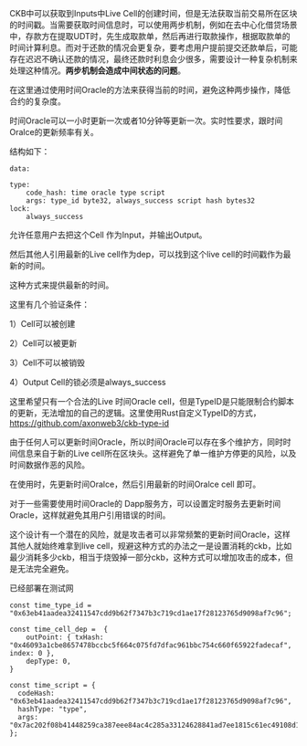 CKB中可以获取到Inputs中Live Cell的创建时间，但是无法获取当前交易所在区块的时间戳。当需要获取时间信息时，可以使用两步机制，例如在去中心化借贷场景中，存款方在提取UDT时，先生成取款单，然后再进行取款操作，根据取款单的时间计算利息。而对于还款的情况会更复杂，要考虑用户提前提交还款单后，可能存在迟迟不确认还款的情况，最终还款时利息会少很多，需要设计一种复杂机制来处理这种情况。**两步机制会造成中间状态的问题**。

在这里通过使用时间Oracle的方法来获得当前的时间，避免这种两步操作，降低合约的复杂度。

时间Oracle可以一小时更新一次或者10分钟等更新一次。实时性要求，跟时间Oralce的更新频率有关。

结构如下：

```
data:
    
type:
    code_hash: time oracle type script
    args: type_id byte32, always_success script hash bytes32
lock:
    always_success
```

允许任意用户去把这个Cell 作为Input，并输出Output。

然后其他人引用最新的Live cell作为dep，可以找到这个live cell的时间戳作为最新的时间。

这种方式来提供最新的时间。

这里有几个验证条件：

1）Cell可以被创建

2）Cell可以被更新

3）Cell不可以被销毁

4）Output Cell的锁必须是always_success

这里希望只有一个合法的Live 时间Oracle cell，但是TypeID是只能限制合约脚本的更新，无法增加的自己的逻辑。这里使用Rust自定义TypeID的方式，https://github.com/axonweb3/ckb-type-id

由于任何人可以更新时间Oracle，所以时间Oracle可以存在多个维护方，同时时间信息来自于新的Live cell所在区块头。这样避免了单一维护方停更的风险，以及时间数据作恶的风险。

在使用时，先更新时间Oralce，然后引用最新的时间Oralce cell 即可。

对于一些需要使用时间Oracle的 Dapp服务方，可以设置定时服务去更新时间Oracle，这样就避免其用户引用错误的时间。

这个设计有一个潜在的风险，就是攻击者可以非常频繁的更新时间Oracle，这样其他人就始终难拿到live cell，规避这种方式的办法之一是设置消耗的ckb，比如最少消耗多少ckb，相当于烧毁掉一部分ckb，这种方式可以增加攻击的成本，但是无法完全避免。

已经部署在测试网

```
const time_type_id = "0x63eb41aadea32411547cdd9b62f7347b3c719cd1ae17f28123765d9098af7c96";

const time_cell_dep =  {
    outPoint: { txHash: "0x46093a1cbe8657478bccbc5f664c075fd7dfac961bbc754c660f65922fadecaf", index: 0 },
    depType: 0,
}

const time_script = {
  codeHash: "0x63eb41aadea32411547cdd9b62f7347b3c719cd1ae17f28123765d9098af7c96",
  hashType: "type",
  args: "0x7ac202f08b41448259ca387eee84ac4c285a33124628841ad7ee1815c61ec49108d1374b76cb5104ace0e2394b5d873f05c7ed8e8659d54b4cc29a98bf66b820";
};
```
